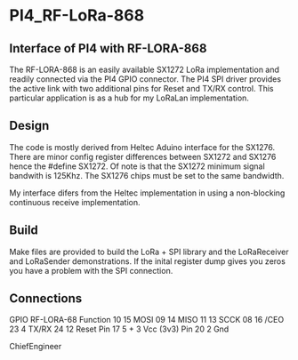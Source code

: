 # PI4_RF-LoRa-868

## Interface of PI4 with RF-LORA-868
The RF-LORA-868 is an easily available SX1272 LoRa implementation and readily connected via
the PI4 GPIO connector. The PI4 SPI driver provides the active link with two additional pins
for Reset and TX/RX control. This particular application is as a hub for my LoRaLan implementation.

## Design
The code is mostly derived from Heltec Aduino interface for the SX1276. There are minor config register 
differences between SX1272 and SX1276 hence the #define SX1272. Of note is that the SX1272 minimum
signal bandwith is 125Khz. The SX1276 chips must be set to the same bandwidth.

My interface difers from the Heltec implementation in using a non-blocking continuous receive
implementation.

## Build
Make files are provided to build the LoRa + SPI library and the LoRaReceiver and LoRaSender
demonstrations. If the inital register dump gives you zeros you have a problem with the SPI
connection.

## Connections
GPIO		RF-LORA-68	Function
10		15		MOSI
09		14		MISO
11		13		SCCK
08		16		/CEO
23		4		TX/RX
24		12		Reset
Pin 17	5 + 3		Vcc (3v3)
Pin 20	2		Gnd

ChiefEngineer
		